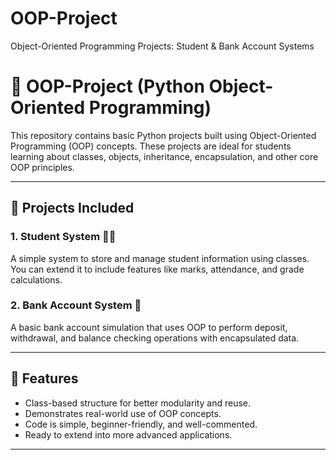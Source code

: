 # OOP-Project
Object-Oriented Programming Projects: Student &amp; Bank Account Systems
# 🧠 OOP-Project (Python Object-Oriented Programming)

This repository contains basic Python projects built using Object-Oriented Programming (OOP) concepts. These projects are ideal for students learning about classes, objects, inheritance, encapsulation, and other core OOP principles.

---

## 📁 Projects Included

### 1. Student System 🧑‍🎓
A simple system to store and manage student information using classes. You can extend it to include features like marks, attendance, and grade calculations.

### 2. Bank Account System 🏦
A basic bank account simulation that uses OOP to perform deposit, withdrawal, and balance checking operations with encapsulated data.

---

## 🧰 Features

- Class-based structure for better modularity and reuse.
- Demonstrates real-world use of OOP concepts.
- Code is simple, beginner-friendly, and well-commented.
- Ready to extend into more advanced applications.

---

